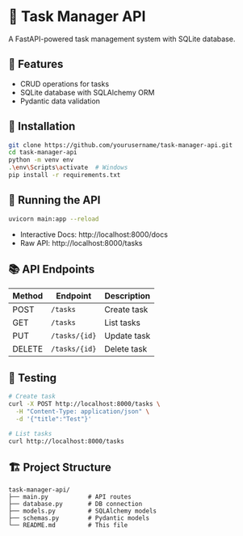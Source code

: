 # 📝 Task Manager API

A FastAPI-powered task management system with SQLite database.

## 🚀 Features
- CRUD operations for tasks
- SQLite database with SQLAlchemy ORM
- Pydantic data validation

## 🔧 Installation
```bash
git clone https://github.com/yourusername/task-manager-api.git
cd task-manager-api
python -m venv env
.\env\Scripts\activate  # Windows
pip install -r requirements.txt
```

## 🏃 Running the API
```bash
uvicorn main:app --reload
```
- Interactive Docs: http://localhost:8000/docs
- Raw API: http://localhost:8000/tasks

## 📚 API Endpoints
| Method | Endpoint | Description |
|--------|----------|-------------|
| POST   | `/tasks` | Create task |
| GET    | `/tasks` | List tasks |
| PUT    | `/tasks/{id}` | Update task |
| DELETE | `/tasks/{id}` | Delete task |

## 🧪 Testing
```bash
# Create task
curl -X POST http://localhost:8000/tasks \
  -H "Content-Type: application/json" \
  -d '{"title":"Test"}'

# List tasks
curl http://localhost:8000/tasks
```

## 🏗 Project Structure
```
task-manager-api/
├── main.py           # API routes
├── database.py       # DB connection
├── models.py         # SQLAlchemy models
├── schemas.py        # Pydantic models
└── README.md         # This file
```
